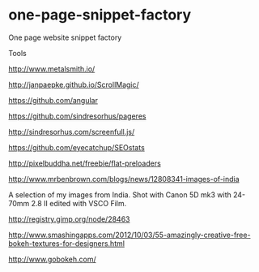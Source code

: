 one-page-snippet-factory
========================

One page website snippet factory


Tools 

http://www.metalsmith.io/

http://janpaepke.github.io/ScrollMagic/

https://github.com/angular

https://github.com/sindresorhus/pageres


http://sindresorhus.com/screenfull.js/

https://github.com/eyecatchup/SEOstats


http://pixelbuddha.net/freebie/flat-preloaders

http://www.mrbenbrown.com/blogs/news/12808341-images-of-india

A selection of my images from India. Shot with Canon 5D mk3 with 24-70mm 2.8 II edited with VSCO Film.

http://registry.gimp.org/node/28463

http://www.smashingapps.com/2012/10/03/55-amazingly-creative-free-bokeh-textures-for-designers.html

http://www.gobokeh.com/




